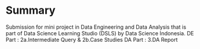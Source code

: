 # Summary
Submission for mini project in Data Engineering and Data Analysis that is part of Data Science Learning Studio (DSLS) by Data Science Indonesia.
DE Part : 2a.Intermediate Query & 2b.Case Studies
DA Part : 3.DA Report
